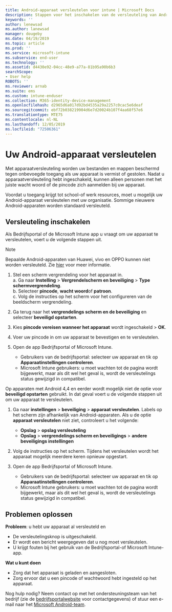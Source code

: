 ```yaml
---
title: Android-apparaat versleutelen voor intune | Microsoft Docs
description: Stappen voor het inschakelen van de versleuteling van Android-apparaten wanneer dit vereist is door intune
keywords: ''
author: lenewsad
ms.author: lanewsad
manager: dougeby
ms.date: 04/19/2019
ms.topic: article
ms.prod: ''
ms.service: microsoft-intune
ms.subservice: end-user
ms.technology: ''
ms.assetid: d4430e92-04cc-48e9-a77a-81b95a90b6b3
searchScope:
- User help
ROBOTS: ''
ms.reviewer: arnab
ms.suite: ems
ms.custom: intune-enduser
ms.collection: M365-identity-device-management
ms.openlocfilehash: d2965d6a017d92bd4535a29a2257c0cac5e6deaf
ms.sourcegitcommit: ebf72b038219904d6e7d20024b107f4aa68f57e6
ms.translationtype: MTE75
ms.contentlocale: nl-NL
ms.lasthandoff: 12/05/2019
ms.locfileid: "72506361"
---
```

# <a name="encrypting-your-android-device"></a>Uw Android-apparaat versleutelen

Met apparaatversleuteling worden uw bestanden en mappen beschermd tegen onbevoegde toegang als uw apparaat is vermist of gestolen. Nadat u apparaatversleuteling hebt ingeschakeld, kunnen alleen personen met het juiste wacht woord of de pincode zich aanmelden bij uw apparaat. 

Voordat u toegang krijgt tot school-of werk resources, moet u mogelijk uw Android-apparaat versleutelen met uw organisatie. Sommige nieuwere Android-apparaten worden standaard versleuteld.  

## <a name="turn-on-encryption"></a>Versleuteling inschakelen

Als Bedrijfsportal of de Microsoft Intune app u vraagt om uw apparaat te versleutelen, voert u de volgende stappen uit. 

> [!Note]
> Bepaalde Android-apparaten van Huawei, vivo en OPPO kunnen niet worden versleuteld. Zie [hier](your-device-appears-encrypted-but-cp-says-otherwise-android.md) voor meer informatie.  

1. Stel een scherm vergrendeling voor het apparaat in.  
    a. Ga naar **Instelling** > **Vergrendelscherm en beveiliging** > **Type schermvergrendeling**.  
    b. Selecteer **pincode**, **wacht woord**of **patroon**.  
    c. Volg de instructies op het scherm voor het configureren van de beeldscherm vergrendeling.  

2. Ga terug naar het **vergrendelings scherm en de beveiliging** en selecteer **beveiligd opstarten**.
3. Kies **pincode vereisen wanneer het apparaat** wordt ingeschakeld > **OK**.
4. Voer uw pincode in om uw apparaat te bevestigen en te versleutelen.
5. Open de app Bedrijfsportal of Microsoft Intune.
    * Gebruikers van de bedrijfsportal: selecteer uw apparaat en tik op **Apparaatinstellingen controleren**. 
    * Microsoft Intune gebruikers: u moet wachten tot de pagina wordt bijgewerkt, maar als dit wel het geval is, wordt de versleutelings status gewijzigd in compatibel.  

Op apparaten met Android 4,4 en eerder wordt mogelijk niet de optie voor **beveiligd opstarten** gebruikt. In dat geval voert u de volgende stappen uit om uw apparaat te versleutelen.

1. Ga naar **instellingen** > **beveiliging** > **apparaat versleutelen**. Labels op het scherm zijn afhankelijk van Android-apparaten. Als u de optie **apparaat versleutelen** niet ziet, controleert u het volgende:
    * **Opslag** > **opslag versleuteling**
    * **Opslag** > **vergrendelings scherm en beveiligings** > **andere beveiligings instellingen** 

2. Volg de instructies op het scherm. Tijdens het versleutelen wordt het apparaat mogelijk meerdere keren opnieuw opgestart.
3. Open de app Bedrijfsportal of Microsoft Intune.
    * Gebruikers van de bedrijfsportal: selecteer uw apparaat en tik op **Apparaatinstellingen controleren**.  
    * Microsoft Intune gebruikers: u moet wachten tot de pagina wordt bijgewerkt, maar als dit wel het geval is, wordt de versleutelings status gewijzigd in compatibel.

## <a name="troubleshoot"></a>Problemen oplossen  
**Probleem**: u hebt uw apparaat al versleuteld en

- De versleutelingsknop is uitgeschakeld.
- Er wordt een bericht weergegeven dat u nog moet versleutelen.
- U krijgt fouten bij het gebruik van de Bedrijfsportal-of Microsoft Intune-app.

**Wat u kunt doen**

- Zorg dat het apparaat is geladen en aangesloten.  
- Zorg ervoor dat u een pincode of wachtwoord hebt ingesteld op het apparaat.  

Nog hulp nodig? Neem contact op met het ondersteuningsteam van het bedrijf (zie de [bedrijfsportalwebsite](https://go.microsoft.com/fwlink/?linkid=2010980) voor contactgegevens) of stuur een e-mail naar het <a href="mailto:wintunedroidfbk@microsoft.com?subject=I'm having trouble with encryption on my Android device&body=Describe the issue you're experiencing here.">Microsoft Android-team</a>.  
